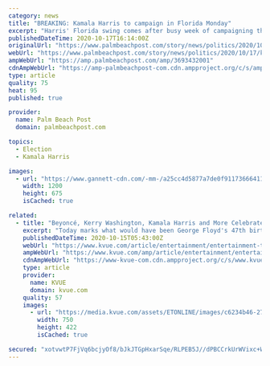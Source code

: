 ```yaml
---
category: news
title: "BREAKING: Kamala Harris to campaign in Florida Monday"
excerpt: "Harris' Florida swing comes after busy week of campaigning that saw President Trump and Democratic rival Joe Biden make stops in Florida."
publishedDateTime: 2020-10-17T16:14:00Z
originalUrl: "https://www.palmbeachpost.com/story/news/politics/2020/10/17/kamala-harris-resume-person-campaigning-florida-monday/3693432001/"
webUrl: "https://www.palmbeachpost.com/story/news/politics/2020/10/17/kamala-harris-resume-person-campaigning-florida-monday/3693432001/"
ampWebUrl: "https://amp.palmbeachpost.com/amp/3693432001"
cdnAmpWebUrl: "https://amp-palmbeachpost-com.cdn.ampproject.org/c/s/amp.palmbeachpost.com/amp/3693432001"
type: article
quality: 75
heat: 95
published: true

provider:
  name: Palm Beach Post
  domain: palmbeachpost.com

topics:
  - Election
  - Kamala Harris

images:
  - url: "https://www.gannett-cdn.com/-mm-/a25cc4d5877a7de0f911736664113501ea7c37c0/c=0-0-1280-720/local/-/media/2020/08/24/PalmBeachPost/ghows_gallery_ei-LK-200829833-381fbd87.jpg?auto=webp&format=pjpg&width=1200"
    width: 1200
    height: 675
    isCached: true

related:
  - title: "Beyoncé, Kerry Washington, Kamala Harris and More Celebrate What Would've Been George Floyd's 47th Birthday"
    excerpt: "Today marks what would have been George Floyd's 47th birthday. In honor of the occasion, a score of celebs posted tributes to his life, his memory and his impact. Actors, public figures, politicians and activists all joined in on commemorating the day,"
    publishedDateTime: 2020-10-15T05:43:00Z
    webUrl: "https://www.kvue.com/article/entertainment/entertainment-tonight/beyonce-kerry-washington-kamala-harris-and-more-celebrate-what-wouldve-been-george-floyds-47th-birthday/603-cdff26cc-6b54-4a85-a15a-c52638b58f77"
    ampWebUrl: "https://www.kvue.com/amp/article/entertainment/entertainment-tonight/beyonce-kerry-washington-kamala-harris-and-more-celebrate-what-wouldve-been-george-floyds-47th-birthday/603-cdff26cc-6b54-4a85-a15a-c52638b58f77"
    cdnAmpWebUrl: "https://www-kvue-com.cdn.ampproject.org/c/s/www.kvue.com/amp/article/entertainment/entertainment-tonight/beyonce-kerry-washington-kamala-harris-and-more-celebrate-what-wouldve-been-george-floyds-47th-birthday/603-cdff26cc-6b54-4a85-a15a-c52638b58f77"
    type: article
    provider:
      name: KVUE
      domain: kvue.com
    quality: 57
    images:
      - url: "https://media.kvue.com/assets/ETONLINE/images/c6234b46-27b0-423f-a452-2daa2c3e2498/c6234b46-27b0-423f-a452-2daa2c3e2498_750x422.jpg"
        width: 750
        height: 422
        isCached: true

secured: "xotvwtP7FjVq6bcjyOf8/bJkJTGpHxarSqe/RLPEB5J//dPBCCrkUrWVixc+WtbUq5t3tQ8Sziox/oQBtVpPIrec0pj217kb8vWuYsVU7VXnF/KXSJnqHUKbwBQkxUCCLIIHA/Djf/Gp7KAwokKteoCoe431USbNovWilaEhMZ4uGP0LxBxLCdeiMCDjE9SWvDJ17fAoa1e2/bEJWoo/6SE7muuJtFPXtJlb+H0YQy7x3zpsUEE+jrAlBghgELsx4pjLfRIEGufdL0Ga+wXw9Udg6BdTU+xofExQYMsH2xV7UlGECUAhNC6DynyfG2O8JCFnxzX8UuOHk+hHomKXOfEZSEViVsASizXWfS1j6sw=;x3V887ZZk7Xn9Rac5gxk8Q=="
---
```


